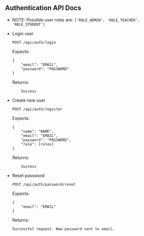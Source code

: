 Authentication API Docs
----------------
- NOTE: Possible user roles are: `['ROLE_ADMIN', 'ROLE_TEACHER', 'ROLE_STUDENT']`

- Login user
    ```
    POST /api/auth/login
    ```
    Expects:
    ```
    {
        "email": "EMAIL",
		"password": "PASSWORD"
    }
    ```

	Returns:
	```
		Success
	```

- Create new user 
    ```
    POST /api/auth/register
    ```

    Expects:
    ```
    {
        "name": "NAME",
        "email": "EMAIL",
		"password": "PASSWORD",
		"role": [roles]
    }
    ```

	Returns:
	```
		Success
	```

- Reset password
    ```
    POST /api/auth/password/reset
    ```
    Expects:
    ```
    {
        "email": "EMAIL"
    }
    ```
    Returns:
    ```
    Successful request. New password sent to email.
    ```

